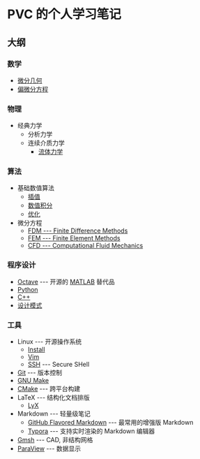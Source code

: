 # PVC 的个人学习笔记

## 大纲

### 数学
- [微分几何](./mathematics/differential_geometry.lyx)
- [偏微分方程](./mathematics/PDE.lyx)

### 物理
- 经典力学
  - 分析力学
  - 连续介质力学
    - [流体力学](./physics/fluid.lyx)

### 算法
- 基础数值算法
  - [插值](./algorithms/interpolation.lyx) 
  - [数值积分](./algorithms/quadrature.lyx) 
  - [优化](./algorithms/optimization.lyx) 
- 微分方程
  - [FDM --- Finite Difference Methods](./algorithms/finite_difference.lyx)
  - [FEM --- Finite Element Methods](./algorithms/finite_element.lyx)
  - [CFD --- Computational Fluid Mechanics](./algorithms/CFD.lyx)

### 程序设计
- [Octave](./programming/Octave.md) --- 开源的 [MATLAB](https://www.mathworks.com/products/matlab.html) 替代品
- [Python](./programming/Python.md)
- [C++](./programming/C++/C++.md)
- [设计模式](./programming/DesignPatterns.md)

### 工具
- Linux --- 开源操作系统
  - [Install](./tools/linux/install.md) 
  - [Vim](./tools/linux/vim.md)
  - [SSH](./tools/linux/ssh.md) --- Secure SHell
- [Git](./tools/Git.md) --- 版本控制
- [GNU Make](./tools/make/make.md#GNU-Make)
- [CMake](./tools/make/make.md#CMake) --- 跨平台构建
- LaTeX --- 结构化文档排版
  - [LyX](./tools/LyX.md)
- Markdown --- 轻量级笔记
  - [GitHub Flavored Markdown](https://github.github.com/gfm/) --- 最常用的增强版 Markdown
  - [Typora](./tools/markdown/typora.md) --- 支持实时渲染的 Markdown 编辑器
- [Gmsh](./tools/Gmsh.md) --- CAD, 非结构网格
- [ParaView](./tools/ParaView.md) --- 数据显示
